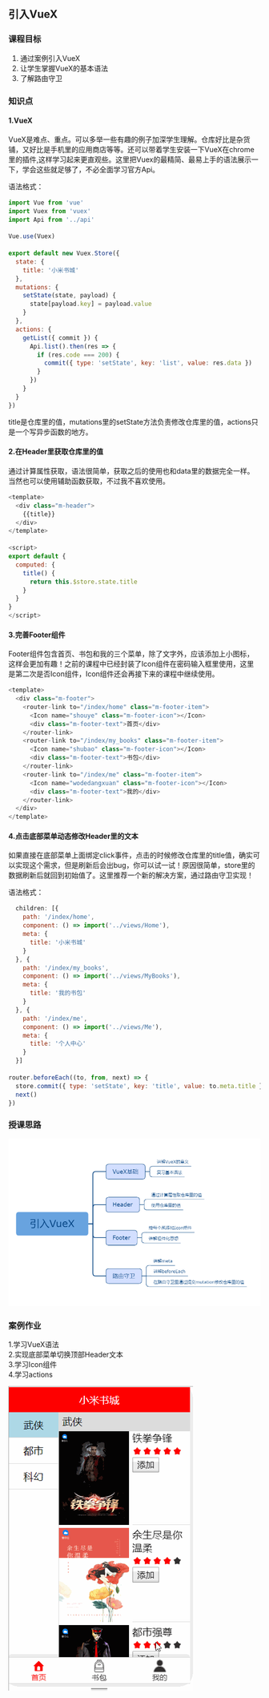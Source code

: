 ## 引入VueX

### 课程目标

1. 通过案例引入VueX
2. 让学生掌握VueX的基本语法
3. 了解路由守卫

### 知识点

#### 1.VueX
  VueX是难点、重点。可以多举一些有趣的例子加深学生理解。仓库好比是杂货铺，又好比是手机里的应用商店等等。还可以带着学生安装一下VueX在chrome里的插件,这样学习起来更直观些。这里把Vuex的最精简、最易上手的语法展示一下，学会这些就足够了，不必全面学习官方Api。

  语法格式：
```js
import Vue from 'vue'
import Vuex from 'vuex'
import Api from '../api'

Vue.use(Vuex)

export default new Vuex.Store({
  state: {
    title: '小米书城'
  },
  mutations: {
    setState(state, payload) {
      state[payload.key] = payload.value
    }
  },
  actions: {
    getList({ commit }) {
      Api.list().then(res => {
        if (res.code === 200) {
          commit({ type: 'setState', key: 'list', value: res.data })
        }
      })
    }
  }
})

```
  title是仓库里的值，mutations里的setState方法负责修改仓库里的值，actions只是一个写异步函数的地方。
  
#### 2.在Header里获取仓库里的值
  通过计算属性获取，语法很简单，获取之后的使用也和data里的数据完全一样。当然也可以使用辅助函数获取，不过我不喜欢使用。

```js
<template>
  <div class="m-header">
    {{title}}
  </div>
</template>

<script>
export default {
  computed: {
    title() {
      return this.$store.state.title
    }
  }
}
</script>
```  

#### 3.完善Footer组件
  Footer组件包含首页、书包和我的三个菜单，除了文字外，应该添加上小图标，这样会更加有趣！之前的课程中已经封装了Icon组件在密码输入框里使用，这里是第二次是否Icon组件，Icon组件还会再接下来的课程中继续使用。

```js
<template>
  <div class="m-footer">
    <router-link to="/index/home" class="m-footer-item">
      <Icon name="shouye" class="m-footer-icon"></Icon>
      <div class="m-footer-text">首页</div>
    </router-link>
    <router-link to="/index/my_books" class="m-footer-item">
      <Icon name="shubao" class="m-footer-icon"></Icon>
      <div class="m-footer-text">书包</div>
    </router-link>
    <router-link to="/index/me" class="m-footer-item">
      <Icon name="wodedangxuan" class="m-footer-icon"></Icon>
      <div class="m-footer-text">我的</div>
    </router-link>
  </div>
</template>
```  

#### 4.点击底部菜单动态修改Header里的文本
  如果直接在底部菜单上面绑定click事件，点击的时候修改仓库里的title值，确实可以实现这个需求，但是刷新后会出bug，你可以试一试！原因很简单，store里的数据刷新后就回到初始值了。这里推荐一个新的解决方案，通过路由守卫实现！

  语法格式：
```js
  children: [{
    path: '/index/home',
    component: () => import('../views/Home'),
    meta: {
      title: '小米书城'
    }
  }, {
    path: '/index/my_books',
    component: () => import('../views/MyBooks'),
    meta: {
      title: '我的书包'
    }
  }, {
    path: '/index/me',
    component: () => import('../views/Me'),
    meta: {
      title: '个人中心'
    }
  }]

router.beforeEach((to, from, next) => {
  store.commit({ type: 'setState', key: 'title', value: to.meta.title })
  next()
})

```

### 授课思路

![](./images/05引入VueX_思路图.png)

### 案例作业

1.学习VueX语法   
2.实现底部菜单切换顶部Header文本    
3.学习Icon组件      
4.学习actions     

![](./images/05引入VueX_作业.gif)


